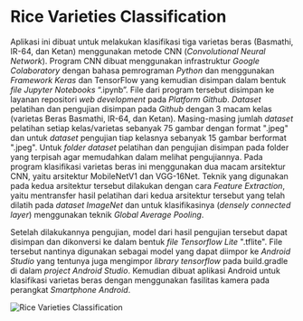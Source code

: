 # Rice Varieties Classification
Aplikasi ini dibuat untuk melakukan klasifikasi tiga varietas beras (Basmathi, IR-64, dan Ketan) menggunakan metode CNN (<i>Convolutional Neural Network</i>).
Program CNN dibuat menggunakan infrastruktur <i>Google Colaboratory</i> dengan bahasa pemrograman <i>Python</i> dan menggunakan <i>Framework Keras</i> dan TensorFlow yang kemudian disimpan dalam bentuk <i>file Jupyter Notebooks</i> “.ipynb”. File dari program tersebut disimpan ke layanan repositori <i>web development</i> pada <i>Platform Github</i>.
<i>Dataset</i> pelatihan dan pengujian disimpan pada <i>Github</i> dengan 3 macam kelas (varietas Beras Basmathi, IR-64, dan Ketan). Masing-masing jumlah <i>dataset</i> pelatihan setiap kelas/varietas sebanyak 75 gambar dengan format ".jpeg" dan untuk <i>dataset</i> pengujian tiap kelasnya sebanyak 15 gambar berformat ".jpeg". Untuk <i>folder dataset</i> pelatihan dan pengujian disimpan pada folder yang terpisah agar memudahkan dalam melihat pengujiannya.
Pada program klasifikasi varietas beras ini menggunakan dua macam arsitektur CNN, yaitu arsitektur MobileNetV1 dan VGG-16Net.
Teknik yang digunakan pada kedua arsitektur tersebut dilakukan dengan cara <i>Feature Extraction</i>, yaitu mentransfer hasil pelatihan dari kedua arsitektur tersebut yang telah dilatih pada <i>dataset ImageNet</i> dan untuk klasifikasinya (<i>densely connected layer</i>) menggunakan teknik <i>Global Average Pooling</i>.

Setelah dilakukannya pengujian, model dari hasil pengujian tersebut dapat disimpan dan dikonversi ke dalam bentuk <i>file Tensorflow Lite</i> ".tflite". File tersebut nantinya digunakan sebagai model yang dapat diimpor ke <i>Android Studio</i> yang tentunya juga mengimpor <i>library tensorflow</i> pada build.gradle di dalam <i>project Android Studio</i>. Kemudian dibuat aplikasi Android untuk klasifikasi varietas beras dengan menggunakan fasilitas kamera pada perangkat <i>Smartphone Android</i>.

![Rice Varieties Classification](https://github.com/Soedirman-Machine-Learning/rice-varieties-classification/blob/master/ezgif-3-377733b908a3.gif)
